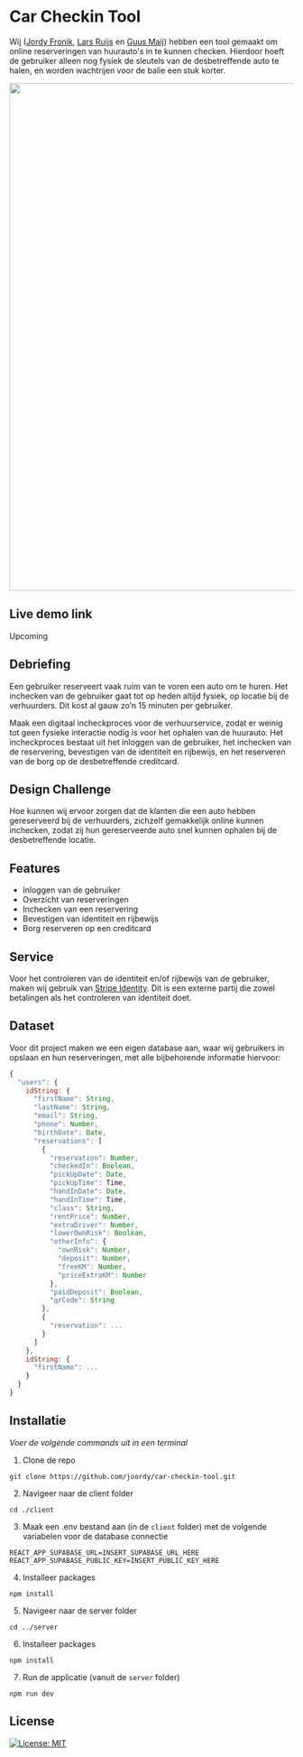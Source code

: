 # Car Checkin Tool

Wij ([Jordy Fronik](https://github.com/joordy), [Lars Ruijs](https://github.com/lars-ruijs) en [Guus Maij](https://github.com/tsjuusmei)) hebben een tool gemaakt om online reserveringen van huurauto's in te kunnen checken. Hierdoor hoeft de gebruiker alleen nog fysiek de sleutels van de desbetreffende auto te halen, en worden wachtrijen voor de balie een stuk korter.

<p align="center">
  <img src="https://user-images.githubusercontent.com/55750107/120201781-1ada6c00-c226-11eb-803c-5cbe6fd6b6ff.png" width="900px">
</p>

## Live demo link

Upcoming

## Debriefing

Een gebruiker reserveert vaak ruim van te voren een auto om te huren. Het inchecken van de gebruiker gaat tot op heden altijd fysiek, op locatie bij de verhuurders. Dit kost al gauw zo’n 15 minuten per gebruiker. 

Maak een digitaal incheckproces voor de verhuurservice, zodat er weinig tot geen fysieke interactie nodig is voor het ophalen van de huurauto. Het incheckproces bestaat uit het inloggen van de gebruiker, het inchecken van de reservering, bevestigen van de identiteit en rijbewijs, en het reserveren van de borg op de desbetreffende creditcard. 

## Design Challenge

Hoe kunnen wij ervoor zorgen dat de klanten die een auto hebben gereserveerd bij de verhuurders, zichzelf gemakkelijk online kunnen inchecken, zodat zij hun gereserveerde auto snel kunnen ophalen bij de desbetreffende locatie.

## Features

- Inloggen van de gebruiker
- Overzicht van reserveringen
- Inchecken van een reservering
- Bevestigen van identiteit en rijbewijs
- Borg reserveren op een creditcard

## Service

Voor het controleren van de identiteit en/of rijbewijs van de gebruiker, maken wij gebruik van [Stripe Identity](https://stripe.com/docs/identity). Dit is een externe partij die zowel betalingen als het controleren van identiteit doet.

## Dataset

Voor dit project maken we een eigen database aan, waar wij gebruikers in opslaan en hun reserveringen, met alle bijbehorende informatie hiervoor:

```js
{
  "users": {
    idString: {
      "firstName": String,
      "lastName": String,
      "email": String,
      "phone": Number,
      "birthDate": Date,
      "reservations": [
        {
          "reservation": Number,
          "checkedIn": Boolean,
          "pickUpDate": Date,
          "pickUpTime": Time,
          "handInDate": Date,
          "handInTime": Time,
          "class": String,
          "rentPrice": Number,
          "extraDriver": Number,
          "lowerOwnRisk": Boolean,
          "otherInfo": {
            "ownRisk": Number,
            "deposit": Number,
            "freeKM": Number,
            "priceExtraKM": Number
          },
          "paidDeposit": Boolean,
          "qrCode": String
        },
        {
          "reservation": ...
        }
      ]
    },
    idString: {
      "firstName": ...
    }
  }
}
```

## Installatie

*Voer de volgende commands uit in een terminal*

1. Clone de repo

```
git clone https://github.com/joordy/car-checkin-tool.git
```

2. Navigeer naar de client folder

```
cd ./client
```

3. Maak een .env bestand aan (in de `client` folder) met de volgende variabelen voor de database connectie

```
REACT_APP_SUPABASE_URL=INSERT_SUPABASE_URL_HERE
REACT_APP_SUPABASE_PUBLIC_KEY=INSERT_PUBLIC_KEY_HERE
```

4. Installeer packages

``` 
npm install
```

5. Navigeer naar de server folder

```
cd ../server
```

6. Installeer packages

```
npm install
```

7. Run de applicatie (vanuit de `server` folder)

```
npm run dev
```

## License

[![License: MIT](https://img.shields.io/badge/License-MIT-yellow.svg)](https://opensource.org/licenses/MIT)
